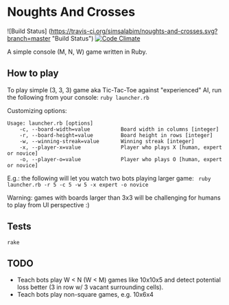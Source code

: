 # Noughts And Crosses 
![Build Status] (https://travis-ci.org/simsalabim/noughts-and-crosses.svg?branch=master "Build Status") [![Code Climate](https://codeclimate.com/github/simsalabim/noughts-and-crosses/badges/gpa.svg?refresh=1)](https://codeclimate.com/github/simsalabim/noughts-and-crosses)

A simple console (M, N, W) game written in Ruby.

## How to play
To play simple (3, 3, 3) game aka Tic-Tac-Toe against "experienced" AI, run the following from your console: `ruby launcher.rb`

Customizing options:

```
Usage: launcher.rb [options]
    -c, --board-width=value          Board width in columns [integer]
    -r, --board-height=value         Board height in rows [integer]
    -w, --winning-streak=value       Winning streak [integer]
    -x, --player-x=value             Player who plays X [human, expert or novice]
    -o, --player-o=value             Player who plays O [human, expert or novice]
```

E.g.: the following will let you watch two bots playing larger game: ` ruby launcher.rb -r 5 -c 5 -w 5 -x expert -o novice`

Warning: games with boards larger than 3x3 will be challenging for humans to play from UI perspective :)
## Tests
```
rake
```

## TODO
- Teach bots play W < N (W < M) games like 10x10x5 and detect potential loss better (3 in row w/ 3 vacant surrounding
cells).
- Teach bots play non-square games, e.g. 10x6x4
